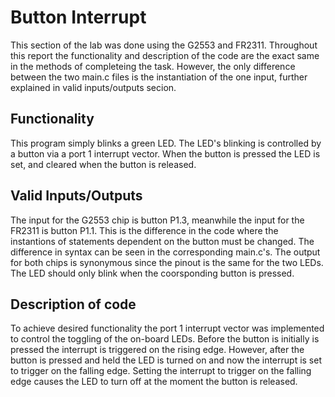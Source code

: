 # Button Interrupt
This section of the lab was done using the G2553 and FR2311. Throughout this report the functionality and description of the code are the exact same in the methods of completeing the task. However, the only difference between the two main.c files is the instantiation of the one input, further explained in valid inputs/outputs secion.
## Functionality
This program simply blinks a green LED. The LED's blinking is controlled by a button via a port 1 interrupt vector. When the button is pressed the LED is set, and cleared when the button is released. 

## Valid Inputs/Outputs
The input for the G2553 chip is button P1.3, meanwhile the input for the FR2311 is button P1.1. This is the difference in the code where the instantions of statements dependent on the button must be changed. The difference in syntax can be seen in the corresponding main.c's. The output for both chips is synonymous since the pinout is the same for the two LEDs. The LED should only blink when the coorsponding button is pressed.

## Description of code
To achieve desired functionality the port 1 interrupt vector was implemented to control the toggling of the on-board LEDs. Before the button is initially is pressed the interrupt is triggered on the rising edge. However, after the button is pressed and held the LED is turned on and now the interrupt is set to trigger on the falling edge. Setting the interrupt to trigger on the falling edge causes the LED to turn off at the moment the button is released.
